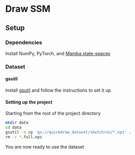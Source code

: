 # Draw SSM

## Setup

### Dependencies
Install NumPy, PyTorch, and [Mamba state-spaces](https://github.com/state-spaces/mamba)

### Dataset

#### gsutil
Install [gsutil](https://cloud.google.com/storage/docs/gsutil_install) and follow the instructions to set it up

#### Setting up the project
Starting from the root of the project directory

```bash
mkdir data
cd data
gsutil -m cp 'gs://quickdraw_dataset/sketchrnn/*.npz' .
rm -r *.full.npz
```

You are now ready to use the dataset